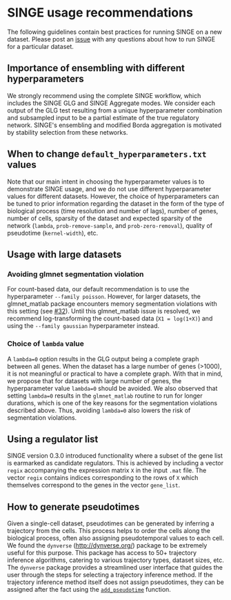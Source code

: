# SINGE usage recommendations
The following guidelines contain best practices for running SINGE on a new dataset.
Please post an [issue](https://github.com/gitter-lab/SINGE/issues) with any questions about how to run SINGE for a particular dataset.

## Importance of ensembling with different hyperparameters
We strongly recommend using the complete SINGE workflow, which includes the SINGE GLG and SINGE Aggregate modes.
We consider each output of the GLG test resulting from a unique hyperparameter combination and subsampled input to be a partial estimate of the true regulatory network.
SINGE's ensembling and modified Borda aggregation is motivated by stability selection from these networks.

## When to change `default_hyperparameters.txt` values
Note that our main intent in choosing the hyperparameter values is to demonstrate SINGE usage, and we do not use different hyperparameter values for different datasets.
However, the choice of hyperparameters can be tuned to prior information regarding the dataset in the form of the type of biological process (time resolution and number of lags), number of genes, number of cells, sparsity of the dataset and expected sparsity of the network (`lambda`, `prob-remove-sample`, and `prob-zero-removal`), quality of pseudotime (`kernel-width`), etc.

## Usage with large datasets
### Avoiding glmnet segmentation violation
For count-based data, our default recommendation is to use the hyperparameter `--family poisson`.
However, for larger datasets, the glmnet_matlab package encounters memory segmentation violations with this setting (see [#32](https://github.com/gitter-lab/SINGE/issues/32)). 
Until this glmnet_matlab issue is resolved, we recommend log-transforming the count-based data (`X1 = log(1+X)`) and using the `--family gaussian` hyperparameter instead.

### Choice of `lambda` value
A `lambda=0` option results in the GLG output being a complete graph between all genes.
When the dataset has a large number of genes (>1000), it is not meaningful or practical to have a complete graph.
With that in mind, we propose that for datasets with large number of genes, the hyperparameter value `lambda=0` should be avoided.
We also observed that setting `lambda=0` results in the `glmnet_matlab` routine to run for longer durations, which is one of the key reasons for the segmentation violations described above.
Thus, avoiding `lambda=0` also lowers the risk of segmentation violations.

## Using a regulator list
SINGE version 0.3.0 introduced functionality where a subset of the gene list is earmarked as candidate regulators.
This is achieved by including a vector `regix` accompanying the expression matrix `X` in the input `.mat` file.
The vector `regix` contains indices corresponding to the rows of `X` which themselves correspond to the genes in the vector `gene_list`.

## How to generate pseudotimes
Given a single-cell dataset, pseudotimes can be generated by inferring a trajectory from the cells.
This process helps to order the cells along the biological process, often also assigning pseudotemporal values to each cell.
We found the `dynverse` (http://dynverse.org/) package to be extremely useful for this purpose.
This package has access to 50+ trajectory inference algorithms, catering to various trajectory types, dataset sizes, etc.
The `dynverse` package provides a streamlined user interface that guides the user through the steps for selecting a trajectory inference method.
If the trajectory inference method itself does not assign pseudotimes, they can be assigned after the fact using the [`add_pseudotime`](https://rdrr.io/github/dynverse/dynwrap/man/add_pseudotime.html) function.
